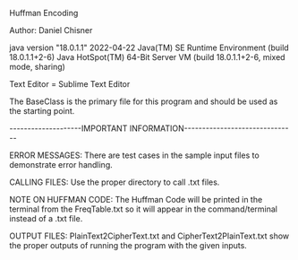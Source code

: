 Huffman Encoding

Author: Daniel Chisner

java version "18.0.1.1" 2022-04-22
Java(TM) SE Runtime Environment (build 18.0.1.1+2-6)
Java HotSpot(TM) 64-Bit Server VM (build 18.0.1.1+2-6, mixed mode, sharing)

Text Editor = Sublime Text Editor

The BaseClass is the primary file for this program and should be used as the starting point.

--------------------IMPORTANT INFORMATION-------------------------------

ERROR MESSAGES: There are test cases in the sample input files to demonstrate error handling.

CALLING FILES: Use the proper directory to call .txt files.

NOTE ON HUFFMAN CODE: The Huffman Code will be printed in the terminal from the FreqTable.txt so it will appear in the command/terminal instead of a .txt file. 

OUTPUT FILES: PlainText2CipherText.txt and CipherText2PlainText.txt show the proper outputs of running the program with the given inputs. 
